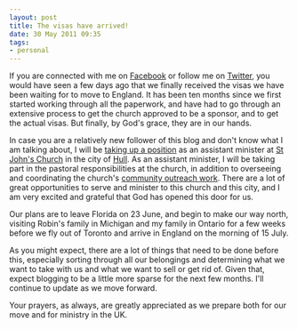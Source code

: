 ```yaml
---
layout: post
title: The visas have arrived!
date: 30 May 2011 09:35
tags:
- personal
---
```

<p>If you are connected with me on <a href="http://www.facebook.com/jakebelder">Facebook</a> or follow me on <a href="http://www.twitter.com/jakebelder">Twitter</a>, you would have seen a few days ago that we finally received the visas we have been waiting for to move to England. It has been ten months since we first started working through all the paperwork, and have had to go through an extensive process to get the church approved to be a sponsor, and to get the actual visas. But finally, by God's grace, they are in our hands.</p>
<p>In case you are a relatively new follower of this blog and don't know what I am talking about, I will be <a href="http://jakebelder.com/some-news-about-our-future">taking up a position</a> as an assistant minister at <a href="http://stjohnnewland.org.uk/">St John's Church</a> in the city of <a href="http://en.wikipedia.org/wiki/Kingston-Upon-Hull">Hull</a>. As an assistant minister, I will be taking part in the pastoral responsibilities at the church, in addition to overseeing and coordinating the church's <a href="http://stjohnnewland.org.uk/cap.htm">community outreach work</a>. There are a lot of great opportunities to serve and minister to this church and this city, and I am very excited and grateful that God has opened this door for us.</p>
<p>Our plans are to leave Florida on 23 June, and begin to make our way north, visiting Robin's family in Michigan and my family in Ontario for a few weeks before we fly out of Toronto and arrive in England on the morning of 15 July.</p>
<p>As you might expect, there are a lot of things that need to be done before this, especially sorting through all our belongings and determining what we want to take with us and what we want to sell or get rid of. Given that, expect blogging to be a little more sparse for the next few months. I'll continue to update as we move forward.</p>

Your prayers, as always, are greatly appreciated as we prepare both for our move and for ministry in the UK.
